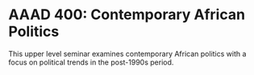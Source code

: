 # AAAD 400: Contemporary African Politics

This upper level seminar examines contemporary African politics with a focus on political trends in the post-1990s period.